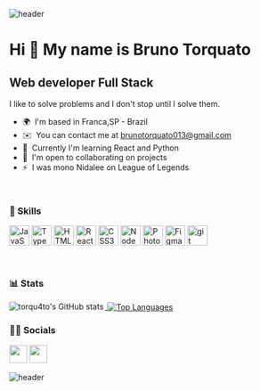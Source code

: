 ![header](https://capsule-render.vercel.app/api?type=waving&color=100:000328,28:00458E&height=180&section=header)



Hi 👋 My name is Bruno Torquato
======================================================================================================================================

Web developer Full Stack
------------------------

I like to solve problems and I don't stop until I solve them.

* 🌍  I'm based in Franca,SP - Brazil
* ✉️  You can contact me at [brunotorquato013@gmail.com](mailto:brunotorquato013@gmail.com)
* 🧠  Currently I'm learning React and Python
* 🤝  I'm open to collaborating on projects
* ⚡  I was mono Nidalee on League of Legends

<br>


### 🤹 Skills


<p align="left">
<a href="https://developer.mozilla.org/en-US/docs/Web/JavaScript" target="_blank" rel="noreferrer"><img src="https://raw.githubusercontent.com/danielcranney/readme-generator/main/public/icons/skills/javascript-colored.svg" width="36" height="36" alt="JavaScript" /></a>
<a href="https://www.typescriptlang.org/" target="_blank" rel="noreferrer"><img src="https://raw.githubusercontent.com/danielcranney/readme-generator/main/public/icons/skills/typescript-colored.svg" width="36" height="36" alt="TypeScript" /></a>
<a href="https://developer.mozilla.org/en-US/docs/Glossary/HTML5" target="_blank" rel="noreferrer"><img src="https://raw.githubusercontent.com/danielcranney/readme-generator/main/public/icons/skills/html5-colored.svg" width="36" height="36" alt="HTML5" /></a>
<a href="https://reactjs.org/" target="_blank" rel="noreferrer"><img src="https://raw.githubusercontent.com/danielcranney/readme-generator/main/public/icons/skills/react-colored.svg" width="36" height="36" alt="React" /></a>
<a href="https://www.w3.org/TR/CSS/#css" target="_blank" rel="noreferrer"><img src="https://raw.githubusercontent.com/danielcranney/readme-generator/main/public/icons/skills/css3-colored.svg" width="36" height="36" alt="CSS3" /></a>
<a href="https://nodejs.org/en/" target="_blank" rel="noreferrer"><img src="https://raw.githubusercontent.com/danielcranney/readme-generator/main/public/icons/skills/nodejs-colored.svg" width="36" height="36" alt="NodeJS" /></a>
<a href="https://www.adobe.com/uk/products/photoshop.html" target="_blank" rel="noreferrer"><img src="https://raw.githubusercontent.com/danielcranney/readme-generator/main/public/icons/skills/photoshop-colored-dark.svg" width="36" height="36" alt="Photoshop" /></a>
<a href="https://www.figma.com/" target="_blank" rel="noreferrer"><img src="https://raw.githubusercontent.com/danielcranney/readme-generator/main/public/icons/skills/figma-colored.svg" width="36" height="36" alt="Figma" /></a>
<a href="https://git-scm.com/" target="_blank" rel="noreferrer"> <img src="https://www.vectorlogo.zone/logos/git-scm/git-scm-icon.svg" alt="git" width="36" height="36"/> </a>
</p>


<br>

### 📊 Stats

<a href="http://www.github.com/torqu4to"><img align="left" src="https://github-readme-stats.vercel.app/api?username=torqu4to&custom_title=torqu4to's&nbsp;Github&nbsp;Stats&show_icons=true&count_private=true&title_color=006EE4&text_bold=false&text_color=ffffff&icon_color=006EE4&bg_color=0d1117&hide_border=true&show_icons=true" alt="torqu4to's GitHub stats" /></a>

<a href="https://github.com/torqu4to" >&nbsp;<img align="center" src="https://github-readme-stats.vercel.app/api/top-langs/?username=torqu4to&langs_count=10&title_color=006EE4&text_color=ffffff&icon_color=0891b2&bg_color=0d1117&hide_border=true&locale=en&custom_title=Most%20%Used" alt="Top Languages" /></a>



### 👨‍💻 Socials

<p align="left"<a href="https://www.github.com/torqu4to" target="_blank" rel="noreferrer"><img src="https://raw.githubusercontent.com/danielcranney/readme-generator/main/public/icons/socials/github-dark.svg" width="32" height="32" /></a> <a href="https://www.linkedin.com/in/torqu4to" target="_blank" rel="noreferrer"><img src="https://raw.githubusercontent.com/danielcranney/readme-generator/main/public/icons/socials/linkedin.svg" width="32" height="32" /></a></p>



![header](https://capsule-render.vercel.app/api?type=waving&color=100:000328,28:00458E&height=100&section=footer)
